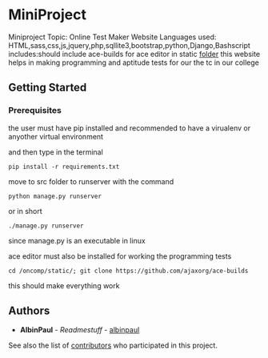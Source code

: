 # MiniProject
Miniproject Topic: Online Test Maker Website
Languages used: HTML,sass,css,js,jquery,php,sqllite3,bootstrap,python,Django,Bashscript
includes:should include ace-builds for ace editor in static [folder](https://github.com/Aliflail/MiniProject/tree/master/src/accounts/static)
this website helps in making programming and aptitude tests for our the tc in our college 
## Getting Started
### Prerequisites
the user must have pip installed and recommended to have a virualenv or anyother virtual environment

and then type in the terminal 
```
pip install -r requirements.txt
```
move to src folder to runserver with the command 
```
python manage.py runserver 
```
or in short 
```
./manage.py runserver 
```
since manage.py is an executable in linux

ace editor must also be installed for working the programming tests

```
cd /oncomp/static/; git clone https://github.com/ajaxorg/ace-builds
```
this should make everything work
## Authors

* **AlbinPaul** - *Readmestuff* - [albinpaul](https://github.com/albinpaul)

See also the list of [contributors](https://github.com/Aliflail/MiniProject/contributors) who participated in this project.
